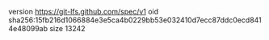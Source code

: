 version https://git-lfs.github.com/spec/v1
oid sha256:15fb216d1066884e3e5ca4b0229bb53e032410d7ecc87ddc0ecd8414e48099ab
size 13242

